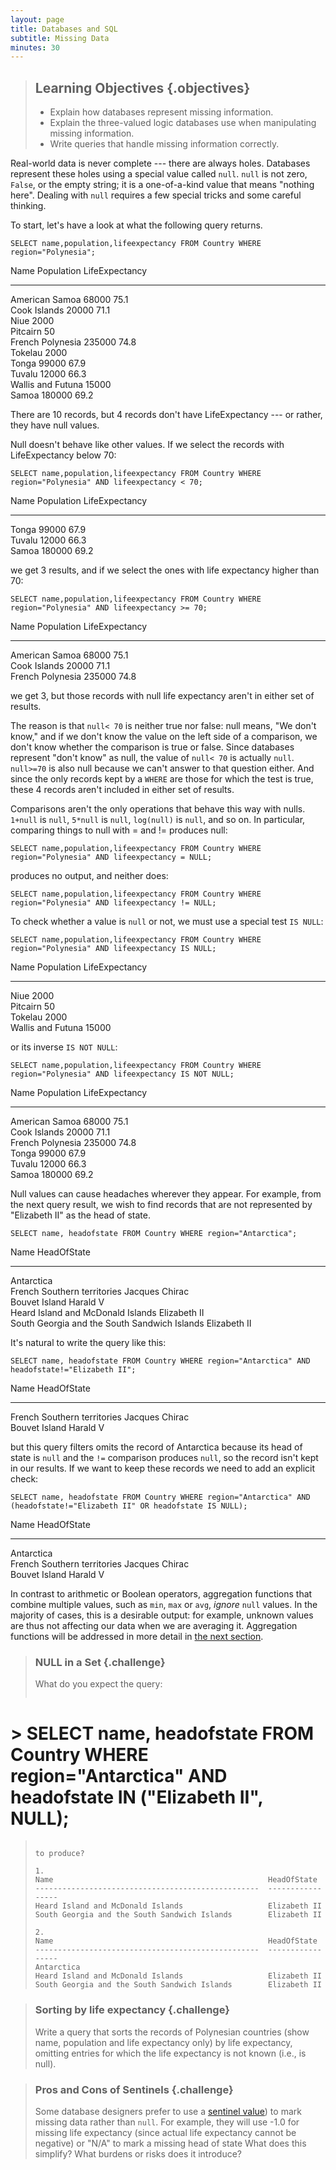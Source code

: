 ```yaml
---
layout: page
title: Databases and SQL
subtitle: Missing Data
minutes: 30
---
```

> ## Learning Objectives {.objectives}
>
> *   Explain how databases represent missing information.
> *   Explain the three-valued logic databases use when manipulating missing information.
> *   Write queries that handle missing information correctly.

Real-world data is never complete --- there are always holes.
Databases represent these holes using a special value called `null`.
`null` is not zero, `False`, or the empty string;
it is a one-of-a-kind value that means "nothing here".
Dealing with `null` requires a few special tricks
and some careful thinking.

To start, let's have a look at what the following query returns.

~~~ {.sql}
SELECT name,population,lifeexpectancy FROM Country WHERE region="Polynesia";
~~~

Name                            Population  LifeExpectancy 
------------------------------  ----------  ---------------
American Samoa                  68000       75.1           
Cook Islands                    20000       71.1           
Niue                            2000                       
Pitcairn                        50                         
French Polynesia                235000      74.8           
Tokelau                         2000                       
Tonga                           99000       67.9           
Tuvalu                          12000       66.3           
Wallis and Futuna               15000                      
Samoa                           180000      69.2   


There are 10 records, but 4 records don't have LifeExpectancy --- or rather, they have null values.

Null doesn't behave like other values.
If we select the records with LifeExpectancy below 70:

~~~ {.sql}
SELECT name,population,lifeexpectancy FROM Country WHERE region="Polynesia" AND lifeexpectancy < 70;
~~~

Name                            Population  LifeExpectancy 
------------------------------  ----------  ---------------
Tonga                           99000       67.9           
Tuvalu                          12000       66.3           
Samoa                           180000      69.2

we get 3 results,
and if we select the ones with life expectancy higher than 70:

~~~ {.sql}
SELECT name,population,lifeexpectancy FROM Country WHERE region="Polynesia" AND lifeexpectancy >= 70;
~~~

Name                            Population  LifeExpectancy 
------------------------------  ----------  ---------------
American Samoa                  68000       75.1           
Cook Islands                    20000       71.1           
French Polynesia                235000      74.8   

we get 3,
but those records with null life expectancy aren't in either set of results.

The reason is that
`null< 70`
is neither true nor false:
null means, "We don't know,"
and if we don't know the value on the left side of a comparison,
we don't know whether the comparison is true or false.
Since databases represent "don't know" as null,
the value of `null< 70`
is actually `null`.
`null>=70` is also null
because we can't answer to that question either.
And since the only records kept by a `WHERE`
are those for which the test is true,
these 4 records aren't included in either set of results.

Comparisons aren't the only operations that behave this way with nulls.
`1+null` is `null`,
`5*null` is `null`,
`log(null)` is `null`,
and so on.
In particular,
comparing things to null with = and != produces null:

~~~ {.sql}
SELECT name,population,lifeexpectancy FROM Country WHERE region="Polynesia" AND lifeexpectancy = NULL;
~~~

produces no output, and neither does:

~~~ {.sql}
SELECT name,population,lifeexpectancy FROM Country WHERE region="Polynesia" AND lifeexpectancy != NULL;
~~~

To check whether a value is `null` or not,
we must use a special test `IS NULL`:

~~~ {.sql}
SELECT name,population,lifeexpectancy FROM Country WHERE region="Polynesia" AND lifeexpectancy IS NULL;
~~~

Name                            Population  LifeExpectancy 
------------------------------  ----------  ---------------
Niue                            2000                       
Pitcairn                        50                         
Tokelau                         2000                       
Wallis and Futuna               15000   

or its inverse `IS NOT NULL`:

~~~ {.sql}
SELECT name,population,lifeexpectancy FROM Country WHERE region="Polynesia" AND lifeexpectancy IS NOT NULL;
~~~

Name                            Population  LifeExpectancy 
------------------------------  ----------  ---------------
American Samoa                  68000       75.1           
Cook Islands                    20000       71.1           
French Polynesia                235000      74.8           
Tonga                           99000       67.9           
Tuvalu                          12000       66.3           
Samoa                           180000      69.2           


Null values can cause headaches wherever they appear.
For example, from the next query result, we wish to find records that are not represented by "Elizabeth II" as the head of state.

~~~ {.sql}
SELECT name, headofstate FROM Country WHERE region="Antarctica";
~~~

Name                                                HeadOfState         
--------------------------------------------------  --------------------
Antarctica                                                              
French Southern territories                         Jacques Chirac      
Bouvet Island                                       Harald V            
Heard Island and McDonald Islands                   Elizabeth II        
South Georgia and the South Sandwich Islands        Elizabeth II     

It's natural to write the query like this:

~~~ {.sql}
SELECT name, headofstate FROM Country WHERE region="Antarctica" AND headofstate!="Elizabeth II";
~~~

Name                                                HeadOfState         
--------------------------------------------------  --------------------
French Southern territories                         Jacques Chirac      
Bouvet Island                                       Harald V 

but this query filters omits the record of Antarctica because its head of state is `null` and 
the `!=` comparison produces `null`,
so the record isn't kept in our results.
If we want to keep these records
we need to add an explicit check:

~~~ {.sql}
SELECT name, headofstate FROM Country WHERE region="Antarctica" AND (headofstate!="Elizabeth II" OR headofstate IS NULL);
~~~

Name                                                HeadOfState         
--------------------------------------------------  --------------------
Antarctica                                                              
French Southern territories                         Jacques Chirac      
Bouvet Island                                       Harald V    


In contrast to arithmetic or Boolean operators, aggregation functions that combine multiple values, such as `min`, `max` or `avg`, *ignore* `null` values. In the majority of cases, this is a desirable output: for example, unknown values are thus not affecting our data when we are averaging it. Aggregation functions will be addressed in more detail in [the next section](06-agg.html).

> ### NULL in a Set {.challenge}
>
> What do you expect the query:
>
> ~~~ {.sql}
# > SELECT name, headofstate FROM Country WHERE region="Antarctica" AND headofstate IN ("Elizabeth II", NULL);
> ~~~
>
> to produce?
>
> 1.
>Name                                                HeadOfState      
>--------------------------------------------------  -----------------
>Heard Island and McDonald Islands                   Elizabeth II     
>South Georgia and the South Sandwich Islands        Elizabeth II     
>
> 2.
>Name                                                HeadOfState      
>--------------------------------------------------  -----------------
>Antarctica                                                           
>Heard Island and McDonald Islands                   Elizabeth II     
>South Georgia and the South Sandwich Islands        Elizabeth II   

> ### Sorting by life expectancy {.challenge}
>
> Write a query that sorts the records of Polynesian countries (show name, population and life expectancy only) by life expectancy,
> omitting entries for which the life expectancy is not known
> (i.e., is null).


> ### Pros and Cons of Sentinels {.challenge}
>
> Some database designers prefer to use
> a [sentinel value](reference.html#sentinel-value))
> to mark missing data rather than `null`.
> For example,
> they will use -1.0 for missing life expectancy (since actual life expectancy cannot be negative)
> or "N/A" to mark a missing head of state
> What does this simplify?
> What burdens or risks does it introduce?
